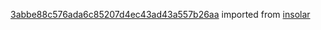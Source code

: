 [3abbe88c576ada6c85207d4ec43ad43a557b26aa](https://github.com/insolar/insolar/commit/3abbe88c576ada6c85207d4ec43ad43a557b26aa) imported from [insolar](https://github.com/insolar/insolar)
